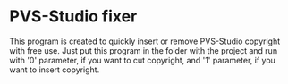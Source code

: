 # PVS-Studio fixer

This program is created to quickly insert or remove PVS-Studio copyright with free use. Just put this program in the folder with the 
project and run with '0' parameter, if you want to cut copyright, and '1' parameter, if you want to insert copyright.
